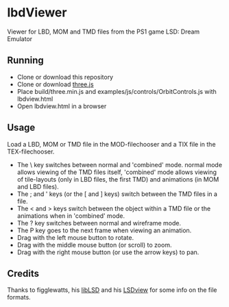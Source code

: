 # lbdViewer
Viewer for LBD, MOM and TMD files from the PS1 game LSD: Dream Emulator

## Running
* Clone or download this repository
* Clone or download [three.js](https://threejs.org)
* Place build/three.min.js and examples/js/controls/OrbitControls.js with lbdview.html
* Open lbdview.html in a browser

## Usage
Load a LBD, MOM or TMD file in the MOD-filechooser and a TIX file in the TEX-filechooser.

* The \\ key switches between normal and 'combined' mode. normal mode allows viewing of the TMD files itself, 'combined' mode allows viewing of tile-layouts (only in LBD files, the first TMD) and animations (in MOM and LBD files).
* The ; and ' keys (or the [ and ] keys) switch between the TMD files in a file.
* The < and > keys switch between the object within a TMD file or the animations when in 'combined' mode.
* The ? key switches between normal and wireframe mode.
* The P key goes to the next frame when viewing an animation.
* Drag with the left mouse button to rotate.
* Drag with the middle mouse button (or scroll) to zoom.
* Drag with the right mouse button (or use the arrow keys) to pan.

## Credits
Thanks to figglewatts, his [libLSD](https://github.com/figglewatts/libLSD) and his [LSDview](https://github.com/figglewatts/LSDview) for some info on the file formats.

